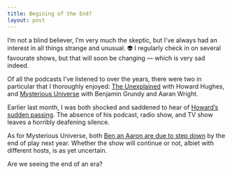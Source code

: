 ```yaml
---
title: Begining of the End?
layout: post
---
```




I’m not a blind believer, I’m very much the skeptic, but I’ve always had an interest in all things strange and unusual.&nbsp;👽 I regularly check in on several favourate shows, but that will soon be changing — which is very sad indeed.

Of all the podcasts I’ve listened to over the years, there were two in particular that I thoroughly enjoyed: [The Unexplained](https://theunexplained.tv/) with Howard Hughes, and [Mysterious Universe](https://mysteriousuniverse.org/) with Benjamin Grundy and Aaran Wright.

Earlier last month, I was both shocked and saddened to hear of [Howard’s sudden passing](https://theunexplained.tv/episodes/an-important-update-about-howard-november-2024). The absence of his podcast, radio show, and TV show leaves a horribly deafening silence. 

As for Mysterious Universe, both [Ben an Aaron are due to step down](https://mysteriousuniverse.org/listen) by the end of play next year. Whether the show will continue or not, albiet with different hosts, is as yet uncertain.

Are we seeing the end of an era?

